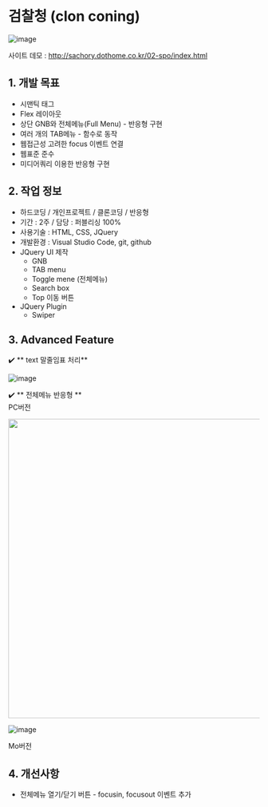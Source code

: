 # 검찰청 (clon coning)

![image](https://user-images.githubusercontent.com/126562076/224900197-b514bcec-9511-46af-887f-b739eaa495dc.png)


사이트 데모 : [<http://sachory.dothome.co.kr/02-spo/index.html>](http://sachory.dothome.co.kr/02-spo/index.html)

## 1. 개발 목표
* 시맨틱 태그
* Flex 레이아웃
* 상단 GNB와 전체메뉴(Full Menu) - 반응형 구현
* 여러 개의 TAB메뉴 - 함수로 동작 
* 웹접근성 고려한 focus 이벤트 연결
* 웹표준 준수
* 미디어쿼리 이용한 반응형 구현

 
 

  
  
   
## 2. 작업 정보
* 하드코딩 / 개인프로젝트 / 클론코딩 / 반응형
* 기간 : 2주 / 담당 : 퍼블리싱 100%
* 사용기술 : HTML, CSS, JQuery
* 개발환경 : Visual Studio Code, git, github
* JQuery UI 제작
  * GNB 
  * TAB menu
  * Toggle mene (전체메뉴)
  * Search box
  * Top 이동 버튼
* JQuery Plugin
  * Swiper





## 3. Advanced Feature

:heavy_check_mark: ** text 말줄임표 처리**<br>

![image](https://user-images.githubusercontent.com/126562076/225221539-4ac2c371-17e5-4851-ba01-a5932fd0c5ac.png)



:heavy_check_mark: ** 전체메뉴 반응형 **<br>
PC버전

<img src="https://user-images.githubusercontent.com/126562076/225222516-fc28204c-46d1-4337-87fb-61e86bb94e5f.png" width="600px">

 ![image](https://user-images.githubusercontent.com/126562076/225222879-963fc0c4-dc1e-45cd-b054-7b9ac6bd057b.png)

Mo버전




## 4. 개선사항

* 전체메뉴 열기/닫기 버튼 - focusin, focusout 이벤트 추가



